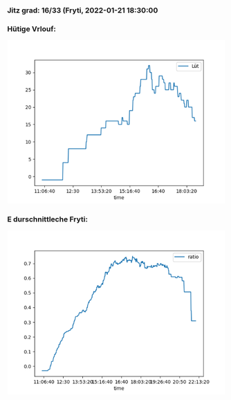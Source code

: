 ### Jitz grad: 16/33 (Fryti, 2022-01-21 18:30:00

### Hütige Vrlouf:
![Graph](Today.png)

### E durschnittleche Fryti:
![Graph](Fryti.png)